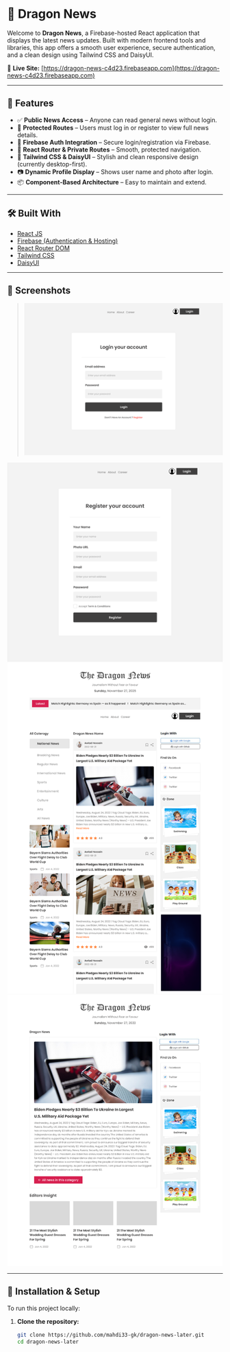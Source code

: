 # 📰 Dragon News

Welcome to **Dragon News**, a Firebase-hosted React application that displays the latest news updates. Built with modern frontend tools and libraries, this app offers a smooth user experience, secure authentication, and a clean design using Tailwind CSS and DaisyUI.

🔗 **Live Site:** [https://dragon-news-c4d23.firebaseapp.com](https://dragon-news-c4d23.firebaseapp.com)

---

## 🚀 Features

- ✅ **Public News Access** – Anyone can read general news without login.
- 🔐 **Protected Routes** – Users must log in or register to view full news details.
- 👤 **Firebase Auth Integration** – Secure login/registration via Firebase.
- 🧭 **React Router & Private Routes** – Smooth, protected navigation.
- 🎨 **Tailwind CSS & DaisyUI** – Stylish and clean responsive design (currently desktop-first).
- 📷 **Dynamic Profile Display** – Shows user name and photo after login.
- 📦 **Component-Based Architecture** – Easy to maintain and extend.

---

## 🛠️ Built With

- [React JS](https://reactjs.org/)
- [Firebase (Authentication & Hosting)](https://firebase.google.com/)
- [React Router DOM](https://reactrouter.com/)
- [Tailwind CSS](https://tailwindcss.com/)
- [DaisyUI](https://daisyui.com/)

---

## 📸 Screenshots

> <img src="./design/auth-layout-login.png" alt="Homepage Screenshot" width="600" />
<img src="./design/auth-layout-register.png" alt="Login Page Screenshot" width="600" />
<img src="./design/home-layout.png" alt="News Details Screenshot" width="600" />
<img src="./design/news-details-layout.png" alt="User Profile Screenshot" width="600" />

---

## 🧪 Installation & Setup

To run this project locally:

1. **Clone the repository:**

   ```bash
   git clone https://github.com/mahdi33-gk/dragon-news-later.git
   cd dragon-news-later

